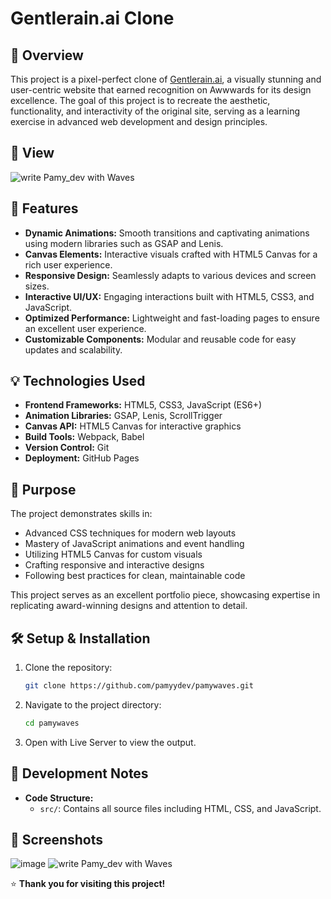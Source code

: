 # Gentlerain.ai Clone

## 🌟 Overview
This project is a pixel-perfect clone of [Gentlerain.ai](https://gentlerain.ai), a visually stunning and user-centric website that earned recognition on Awwwards for its design excellence. The goal of this project is to recreate the aesthetic, functionality, and interactivity of the original site, serving as a learning exercise in advanced web development and design principles.

## 👀 View
<img src="https://i.imgur.com/kHAraZV.png" alt="write Pamy_dev with Waves " />

## 🚀 Features

- **Dynamic Animations:** Smooth transitions and captivating animations using modern libraries such as GSAP and Lenis.
- **Canvas Elements:** Interactive visuals crafted with HTML5 Canvas for a rich user experience.
- **Responsive Design:** Seamlessly adapts to various devices and screen sizes.
- **Interactive UI/UX:** Engaging interactions built with HTML5, CSS3, and JavaScript.
- **Optimized Performance:** Lightweight and fast-loading pages to ensure an excellent user experience.
- **Customizable Components:** Modular and reusable code for easy updates and scalability.

## 💡 Technologies Used
- **Frontend Frameworks:** HTML5, CSS3, JavaScript (ES6+)
- **Animation Libraries:** GSAP, Lenis, ScrollTrigger
- **Canvas API:** HTML5 Canvas for interactive graphics
- **Build Tools:** Webpack, Babel
- **Version Control:** Git
- **Deployment:** GitHub Pages

## 🎯 Purpose
The project demonstrates skills in:

- Advanced CSS techniques for modern web layouts
- Mastery of JavaScript animations and event handling
- Utilizing HTML5 Canvas for custom visuals
- Crafting responsive and interactive designs
- Following best practices for clean, maintainable code

This project serves as an excellent portfolio piece, showcasing expertise in replicating award-winning designs and attention to detail.

## 🛠️ Setup & Installation
1. Clone the repository:
   ```bash
   git clone https://github.com/pamyydev/pamywaves.git
   ```
2. Navigate to the project directory:
   ```bash
   cd pamywaves
   ```
3. Open with Live Server to view the output.
   
## 🔧 Development Notes
- **Code Structure:**
  - `src/`: Contains all source files including HTML, CSS, and JavaScript.

## 🎨 Screenshots

![image](https://github.com/user-attachments/assets/3df000dc-27ed-4644-a569-2928aa11b702)
<img src="https://i.imgur.com/kHAraZV.png" alt="write Pamy_dev with Waves " />

⭐ **Thank you for visiting this project!**

